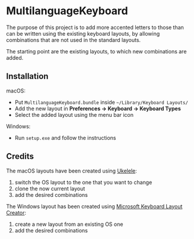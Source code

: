 MultilanguageKeyboard
=====================

The purpose of this project is to add more accented letters to those than can be written using the existing keyboard layouts, by allowing combinations that are not used in the standard layouts.

The starting point are the existing layouts, to which new combinations are added.


Installation
------------

macOS:

- Put `MultilanguageKeyboard.bundle` inside `~/Library/Keyboard Layouts/`
- Add the new layout in **Preferences -> Keyboard -> Keyboard Types**
- Select the added layout using the menu bar icon

Windows:

 - Run `setup.exe` and follow the instructions


Credits
-------
The macOS layouts have been created using [Ukelele](https://scripts.sil.org/ukelele):

1. switch the OS layout to the one that you want to change
1. clone the now current layout
1. add the desired combinations

The Windows layout has been created using [Microsoft Keyboard Layout Creator](https://www.microsoft.com/en-us/download/details.aspx?id=22339):

1. create a new layout from an existing OS one
1. add the desired combinations
